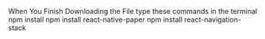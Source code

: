 When You Finish Downloading the File type these commands in the terminal 
npm install 
npm install react-native-paper 
npm install react-navigation-stack
